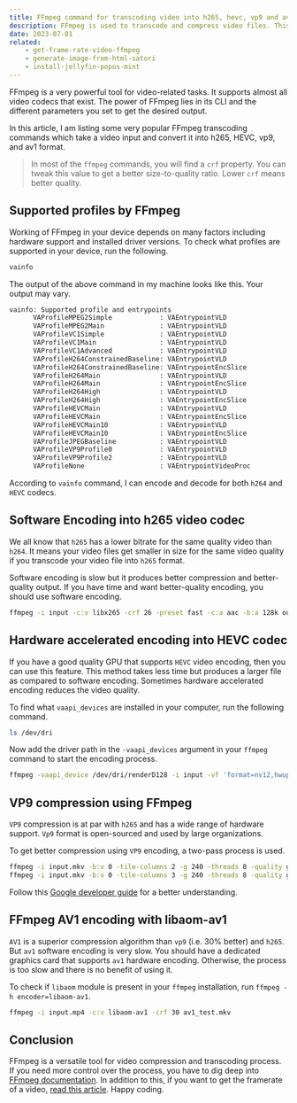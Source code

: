 ```yaml
---
title: FFmpeg command for transcoding video into h265, hevc, vp9 and av1
description: FFmpeg is used to transcode and compress video files. This article contain FFmpeg command to transcode video into h265, hevc, vp9 and av1 format.
date: 2023-07-01
related:
    - get-frame-rate-video-ffmpeg
    - generate-image-from-html-satori
    - install-jellyfin-popos-mint
---
```


FFmpeg is a very powerful tool for video-related tasks. It supports almost all video codecs that exist. The power of FFmpeg lies in its CLI and the different parameters you set to get the desired output.

In this article, I am listing some very popular FFmpeg transcoding commands which take a video input and convert it into h265, HEVC, vp9, and av1 format.

> In most of the `ffmpeg` commands, you will find a `crf` property. You can tweak this value to get a better size-to-quality ratio. Lower `crf` means better quality.

## Supported profiles by FFmpeg

Working of FFmpeg in your device depends on many factors including hardware support and installed driver versions. To check what profiles are supported in your device, run the following.

```bash
vainfo
```

The output of the above command in my machine looks like this. Your output may vary.

```bash
vainfo: Supported profile and entrypoints
      VAProfileMPEG2Simple            :	VAEntrypointVLD
      VAProfileMPEG2Main              :	VAEntrypointVLD
      VAProfileVC1Simple              :	VAEntrypointVLD
      VAProfileVC1Main                :	VAEntrypointVLD
      VAProfileVC1Advanced            :	VAEntrypointVLD
      VAProfileH264ConstrainedBaseline:	VAEntrypointVLD
      VAProfileH264ConstrainedBaseline:	VAEntrypointEncSlice
      VAProfileH264Main               :	VAEntrypointVLD
      VAProfileH264Main               :	VAEntrypointEncSlice
      VAProfileH264High               :	VAEntrypointVLD
      VAProfileH264High               :	VAEntrypointEncSlice
      VAProfileHEVCMain               :	VAEntrypointVLD
      VAProfileHEVCMain               :	VAEntrypointEncSlice
      VAProfileHEVCMain10             :	VAEntrypointVLD
      VAProfileHEVCMain10             :	VAEntrypointEncSlice
      VAProfileJPEGBaseline           :	VAEntrypointVLD
      VAProfileVP9Profile0            :	VAEntrypointVLD
      VAProfileVP9Profile2            :	VAEntrypointVLD
      VAProfileNone                   :	VAEntrypointVideoProc
```

According to `vainfo` command, I can encode and decode for both `h264` and `HEVC` codecs.

## Software Encoding into h265 video codec

We all know that `h265` has a lower bitrate for the same quality video than `h264`. It means your video files get smaller in size for the same video quality if you transcode your video file into `h265` format.

Software encoding is slow but it produces better compression and better-quality output. If you have time and want better-quality encoding, you should use software encoding.

```bash
ffmpeg -i input -c:v libx265 -crf 26 -preset fast -c:a aac -b:a 128k output.mp4
```

## Hardware accelerated encoding into HEVC codec

If you have a good quality GPU that supports `HEVC` video encoding, then you can use this feature. This method takes less time but produces a larger file as compared to software encoding. Sometimes hardware accelerated encoding reduces the video quality.

To find what `vaapi_devices` are installed in your computer, run the following command.

```bash
ls /dev/dri
```

Now add the driver path in the `-vaapi_devices` argument in your `ffmpeg` command to start the encoding process.

```bash
ffmpeg -vaapi_device /dev/dri/renderD128 -i input -vf 'format=nv12,hwupload' -c:v hevc_vaapi -profile:v main -rc_mode CQP -global_quality 25 output.mp4
```

## VP9 compression using FFmpeg

`VP9` compression is at par with `h265` and has a wide range of hardware support. `Vp9` format is open-sourced and used by large organizations.

To get better compression using `VP9` encoding, a two-pass process is used.

```bash
ffmpeg -i input.mkv -b:v 0 -tile-columns 2 -g 240 -threads 8 -quality good -crf 31 -c:v libvpx-vp9 -pass 1 -an -f null /dev/null && \
ffmpeg -i input.mkv -b:v 0 -tile-columns 3 -g 240 -threads 8 -quality good -crf 31 -c:v libvpx-vp9 -c:a libopus -pass 2 -speed 4 -y output.webm
```

Follow this [Google developer guide](https://developers.google.com/media/vp9/settings/vod) for a better understanding.

## FFmpeg AV1 encoding with libaom-av1

`AV1` is a superior compression algorithm than `vp9` (i.e. 30% better) and `h265`. But `av1` software encoding is very slow. You should have a dedicated graphics card that supports `av1` hardware encoding. Otherwise, the process is too slow and there is no benefit of using it.

To check if `libaom` module is present in your `ffmpeg` installation, run `ffmpeg -h encoder=libaom-av1`.

```bash
ffmpeg -i input.mp4 -c:v libaom-av1 -crf 30 av1_test.mkv
```

## Conclusion

FFmpeg is a versatile tool for video compression and transcoding process. If you need more control over the process, you have to dig deep into [FFmpeg documentation](https://ffmpeg.org/ffmpeg.html). In addition to this, if you want to get the framerate of a video, [read this article](https://hrishikeshpathak.com/tips/get-frame-rate-video-ffmpeg/). Happy coding.